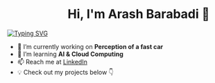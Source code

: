# &nbsp;&nbsp;&nbsp;&nbsp;&nbsp;&nbsp;&nbsp;&nbsp;&nbsp;&nbsp;&nbsp;&nbsp;&nbsp;&nbsp;&nbsp;&nbsp;&nbsp;&nbsp;&nbsp;&nbsp; Hi, I'm Arash Barabadi  👋  

[![Typing SVG](https://readme-typing-svg.demolab.com/?lines=&nbsp;&nbsp;&nbsp;&nbsp;&nbsp;&nbsp;&nbsp;&nbsp;&nbsp;&nbsp;&nbsp;&nbsp;&nbsp;&nbsp;Autonomous+engineer;&nbsp;&nbsp;&nbsp;&nbsp;&nbsp;&nbsp;&nbsp;&nbsp;&nbsp;&nbsp;&nbsp;&nbsp;&nbsp;&nbsp;Roboticist)](https://git.io/typing-svg)

- 🔭 I’m currently working on **Perception of a fast car**  
- 🌱 I’m learning **AI & Cloud Computing**  
- 📫 Reach me at [LinkedIn](www.linkedin.com/in/arash-barabadi)
- 💡 Check out my projects below 👇  
